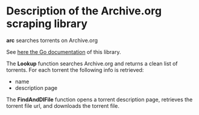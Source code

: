 # Description of the Archive.org scraping library

**arc** searches torrents on Archive.org

See [here the Go documentation](https://godoc.org/github.com/ronyv89/gotorrent/arc) of this library.

The **Lookup** function searches Archive.org and returns a clean list of torrents. For each torrent the following info is retrieved:

* name
* description page

The **FindAndDlFile** function opens a torrent description page, retrieves the torrent file url, and downloads the torrent file.
